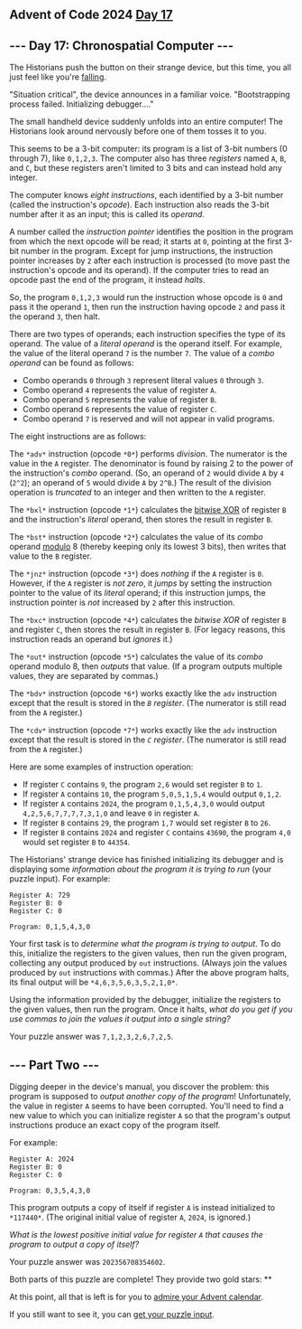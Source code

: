 ## Advent of Code 2024 [Day 17](https://adventofcode.com/2024/day/17)

\--- Day 17: Chronospatial Computer ---
----------

The Historians push the button on their strange device, but this time, you all just feel like you're [falling](https://adventofcode.com/2018/day/6).

"Situation critical", the device announces in a familiar voice. "Bootstrapping process failed. Initializing debugger...."

The small handheld device suddenly unfolds into an entire computer! The Historians look around nervously before one of them tosses it to you.

This seems to be a 3-bit computer: its program is a list of 3-bit numbers (0 through 7), like `0,1,2,3`. The computer also has three *registers* named `A`, `B`, and `C`, but these registers aren't limited to 3 bits and can instead hold any integer.

The computer knows *eight instructions*, each identified by a 3-bit number (called the instruction's *opcode*). Each instruction also reads the 3-bit number after it as an input; this is called its *operand*.

A number called the *instruction pointer* identifies the position in the program from which the next opcode will be read; it starts at `0`, pointing at the first 3-bit number in the program. Except for jump instructions, the instruction pointer increases by `2` after each instruction is processed (to move past the instruction's opcode and its operand). If the computer tries to read an opcode past the end of the program, it instead *halts*.

So, the program `0,1,2,3` would run the instruction whose opcode is `0` and pass it the operand `1`, then run the instruction having opcode `2` and pass it the operand `3`, then halt.

There are two types of operands; each instruction specifies the type of its operand. The value of a *literal operand* is the operand itself. For example, the value of the literal operand `7` is the number `7`. The value of a *combo operand* can be found as follows:

* Combo operands `0` through `3` represent literal values `0` through `3`.
* Combo operand `4` represents the value of register `A`.
* Combo operand `5` represents the value of register `B`.
* Combo operand `6` represents the value of register `C`.
* Combo operand `7` is reserved and will not appear in valid programs.

The eight instructions are as follows:

The `*adv*` instruction (opcode `*0*`) performs *division*. The numerator is the value in the `A` register. The denominator is found by raising 2 to the power of the instruction's *combo* operand. (So, an operand of `2` would divide `A` by `4` (`2^2`); an operand of `5` would divide `A` by `2^B`.) The result of the division operation is *truncated* to an integer and then written to the `A` register.

The `*bxl*` instruction (opcode `*1*`) calculates the [bitwise XOR](https://en.wikipedia.org/wiki/Bitwise_operation#XOR) of register `B` and the instruction's *literal* operand, then stores the result in register `B`.

The `*bst*` instruction (opcode `*2*`) calculates the value of its *combo* operand [modulo](https://en.wikipedia.org/wiki/Modulo) 8 (thereby keeping only its lowest 3 bits), then writes that value to the `B` register.

The `*jnz*` instruction (opcode `*3*`) does *nothing* if the `A` register is `0`. However, if the `A` register is *not zero*, it *jumps* by setting the instruction pointer to the value of its *literal* operand; if this instruction jumps, the instruction pointer is *not* increased by `2` after this instruction.

The `*bxc*` instruction (opcode `*4*`) calculates the *bitwise XOR* of register `B` and register `C`, then stores the result in register `B`. (For legacy reasons, this instruction reads an operand but *ignores* it.)

The `*out*` instruction (opcode `*5*`) calculates the value of its *combo* operand modulo 8, then *outputs* that value. (If a program outputs multiple values, they are separated by commas.)

The `*bdv*` instruction (opcode `*6*`) works exactly like the `adv` instruction except that the result is stored in the *`B` register*. (The numerator is still read from the `A` register.)

The `*cdv*` instruction (opcode `*7*`) works exactly like the `adv` instruction except that the result is stored in the *`C` register*. (The numerator is still read from the `A` register.)

Here are some examples of instruction operation:

* If register `C` contains `9`, the program `2,6` would set register `B` to `1`.
* If register `A` contains `10`, the program `5,0,5,1,5,4` would output `0,1,2`.
* If register `A` contains `2024`, the program `0,1,5,4,3,0` would output `4,2,5,6,7,7,7,7,3,1,0` and leave `0` in register `A`.
* If register `B` contains `29`, the program `1,7` would set register `B` to `26`.
* If register `B` contains `2024` and register `C` contains `43690`, the program `4,0` would set register `B` to `44354`.

The Historians' strange device has finished initializing its debugger and is displaying some *information about the program it is trying to run* (your puzzle input). For example:

```
Register A: 729
Register B: 0
Register C: 0

Program: 0,1,5,4,3,0

```

Your first task is to *determine what the program is trying to output*. To do this, initialize the registers to the given values, then run the given program, collecting any output produced by `out` instructions. (Always join the values produced by `out` instructions with commas.) After the above program halts, its final output will be `*4,6,3,5,6,3,5,2,1,0*`.

Using the information provided by the debugger, initialize the registers to the given values, then run the program. Once it halts, *what do you get if you use commas to join the values it output into a single string?*

Your puzzle answer was `7,1,2,3,2,6,7,2,5`.

\--- Part Two ---
----------

Digging deeper in the device's manual, you discover the problem: this program is supposed to *output another copy of the program*! Unfortunately, the value in register `A` seems to have been corrupted. You'll need to find a new value to which you can initialize register `A` so that the program's output instructions produce an exact copy of the program itself.

For example:

```
Register A: 2024
Register B: 0
Register C: 0

Program: 0,3,5,4,3,0

```

This program outputs a copy of itself if register `A` is instead initialized to `*117440*`. (The original initial value of register `A`, `2024`, is ignored.)

*What is the lowest positive initial value for register `A` that causes the program to output a copy of itself?*

Your puzzle answer was `202356708354602`.

Both parts of this puzzle are complete! They provide two gold stars: \*\*

At this point, all that is left is for you to [admire your Advent calendar](https://adventofcode.com/2024).

If you still want to see it, you can [get your puzzle input](17/input).

